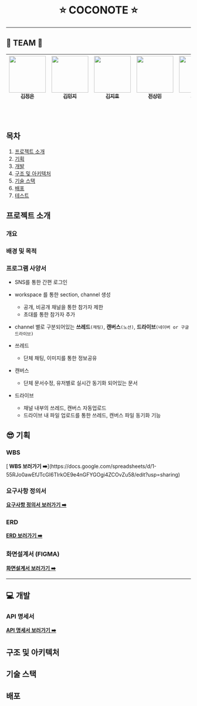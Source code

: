 <h1 align="center">
  <!-- <a href="https://www.meetup.com/Angular-Medellin/">
    <img width=100% src="assets/images/logo.png">
  </a> -->
  ⭐️ COCONOTE ⭐️
</h1>

---

<h2> ️💚️ TEAM 💚 </h2>

<!-- ALL-CONTRIBUTORS-LIST:START - Do not remove or modify this section -->
<!-- prettier-ignore -->
| [<img src="https://avatars.githubusercontent.com/u/55572356?s=96" width="100px;"/><br /><sub><b>김정은</b></sub>](https://github.com/ara-ro)<br />        | [<img src="https://avatars.githubusercontent.com/u/167521161?s=96" width="100px;"/><br /><sub><b>김민지 </b></sub>](https://github.com/p1p3)<br /> | [<img src="https://avatars.githubusercontent.com/u/117874745?s=96" width="100px;"/><br /><sub><b>김지호</b></sub>](https://github.com/danielcb29)<br /> | [<img src="https://avatars.githubusercontent.com/u/95060314" width="100px;"/><br /><sub><b>전상민</b></sub>](http://co.linkedin.com/in/alejandronanez/)<br /> |          [<img src="https://avatars.githubusercontent.com/u/96410921?s=96" width="100px;"/><br /><sub><b>최세호</b></sub>](https://github.com/MelinaMejia95)<br /> |                             
| :-----------------------------------------------------------------------------------------------------------------------------------------------------------------: | :-----------------------------------------------------------------------------------------------------------------------------------------------------------------------: | :-------------------------------------------------------------------------------------------------------------------------------------------------------------------: | :-------------------------------------------------------------------------------------------------------------------------------------------------------------: | :------------------------------------------------------------------------------------------------------------------------------------------------------------: | 
<!-- ALL-CONTRIBUTORS-LIST:END -->
<br /><br />

## 목차

1. [프로젝트 소개](#소개)
2. [기획](#기획)
3. [개발](#개발)
4. [구조 및 아키텍처](#구조및아키텍처)
5. [기술 스택](#기술스택)
6. [배포](#배포)
7. [테스트](#테스트)

<h2 id="소개"> 프로젝트 소개 </h2>
<h3> 개요 </h3>
<h3> 배경 및 목적 </h3>
<h3> 프로그램 사양서 </h3>

- SNS를 통한 간편 로그인
- workspace 를 통한 section, channel 생성
  - 공개, 비공개 채널을 통한 참가자 제한
  - 초대를 통한 참가자 추가

- channel 별로 구분되어있는 **쓰레드**```(채팅)```, **캔버스**```(노션)```, **드라이브**```(네이버 or 구글 드라이브) ```
- 쓰레드
    - 단체 채팅, 이미지를 통한 정보공유
- 캔버스
    - 단체 문서수정, 유저별로 실시간 동기화 되어있는 문서
- 드라이브
    - 채널 내부의 쓰레드, 캔버스 자동업로드
    - 드라이브 내 파일 업로드를 통한 쓰레드, 캔버스 파일 동기화 기능

<h2 id="기획"> 😎 기획 </h2>
<h3> WBS </h3>
[<b> WBS 보러가기 ➡️</b>](https://docs.google.com/spreadsheets/d/1-55RJo0awEfJTcGI6TlrkOE9e4nGFYGOgi4ZCOvZu58/edit?usp=sharing)

<h3> 요구사항 정의서 </h3>

[<b>요구사항 정의서 보러가기 ➡️</b>](https://docs.google.com/spreadsheets/d/e/2PACX-1vRFFDDVRpsGfdgAvZc17fByKMgOEAG-cOA_VBWJCR53_YVacTATFazxp7AeO5hKaCS26RYA9g2NXL-b/pubhtml)

<h3> ERD </h3>

[<b>ERD 보러가기 ➡️</b>](https://www.erdcloud.com/d/9kcavurSDGPf2B6mr)

<h3> 화면설계서 (FIGMA) </h3>

[<b>화면설계서 보러가기 ➡️</b>](https://www.figma.com/design/SBzlObD1tMe49ZCXRpzyTx/COCONOTE---%ED%99%94%EB%A9%B4%EC%84%A4%EA%B3%84?node-id=0-1&t=O8uikTbKJRUR5e9g-1)

---

<h2 id="개발"> 💻 개발 </h2>





<h3> API 명세서 </h3>

[<b>API 명세서 보러가기 ➡️</b>](https://ara-boka.notion.site/COCONOTE-API-11585d64912780a3ac04f2305aed6349?pvs=4)

<h2 id="구조및아키텍처"> 구조 및 아키텍처 </h2>
<h2 id="기술스택"> 기술 스택 </h2>
<h2 id="배포"> 배포 </h2>